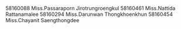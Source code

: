 58160088 Miss.Passaraporn Jirotrungroengkul
58160461 Miss.Nattida Rattanamalee
58160294 Miss.Darunwan Thongkhoenkhun
58160454 Miss.Chayanit Saengthongdee
